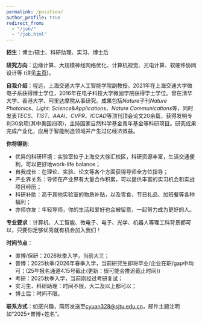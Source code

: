 ```yaml
---
permalink: /position/
author_profile: true
redirect_from: 
  - "/job/"
  - "/job.html"
---
```


__招生__：博士/硕士、科研助理、实习、博士后

__研究方向__：边缘计算、大规模神经网络优化、计算机视觉、光电计算、软硬件协同设计等 (详见[主页](/))。

__自我介绍__：程远，上海交通大学人工智能学院副教授。2021年在上海交通大学微电子系获得博士学位，2016年在电子科技大学微固学院获得学士学位。曾在清华大学、香港大学、阿里达摩院从事研究。成果包括*Nature*子刊*Nature Photonics*、*Light: Science&Applications*、*Nature Communications*等，同时发表*TECS*、*TIST*、*AAAI*、*CVPR*、*ICCAD*等顶刊顶会论文20余篇，获得发明专利30余项(其中美国四项)，主持国家自然科学基金青年基金等科研项目。研究成果完成产业化，应用于智能制造领域并产生过亿经济效益。

__你将得到__:

- 优异的科研环境：实验室位于上海交大徐汇校区，科研资源丰富，生活交通便利，可以更好地work-life balance；
- 自我成长：在理论、实验、论文等各个方面获得导师全方位指导；
- 产业界关系：导师在产业界有大量合作积累，可以提供丰富的实习机会和实战项目经历；
- 科研补助：高于其他实验室的物质补贴，以及零食、节日礼品、加班餐等各种福利；
- 亦师亦友：年轻导师，你的生活和爱好也会被留意，一起努力成为更好的人。

__专业要求__：计算机、人工智能、微电子、电子、光学、机器人等理工科背景都可以，只要你足够优秀就有机会加入我们！

__时间节点__：

- 直博/保研：2026秋季入学，当前大三；
- 普博：2025秋季/2026年春季入学，当前研究生即将毕业/企业在职/gap中均可；(25年报名通道4.15号截止(更新：很可能会推迟截止时间))
- 考研：2025秋季入学，当前刚经过考研复试；
- 实习生、科研助理：时间不限，大二及以上都可以；
- 博士后：时间不限。

__联系方式__：如感兴趣，简历发送至[cyuan328@sjtu.edu.cn](mailto:cyuan328@sjtu.edu.cn)，邮件主题注明如“2025+普博+姓名”。



